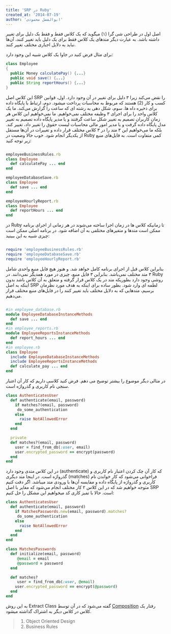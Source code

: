 ```yaml
---
title: 'SRP در Ruby'
created_at: '2014-07-19'
author: 'ابوالفضل محمودی'
---
```

اصل اول در طراحی شی گرا (۱) میگوید که یک کلاس فقط و فقط یک دلیل برای تغییر داشته باشد.
به عبارت دیگر متدهای یک کلاس فقط برای یک دلیل باید تغییر کنند، آن‌ها نباید به دلایل اجباری مختلف تغییر کنند.
<!--more-->

برای مثال فرض کنید در جاوا یک کلاس شبیه این وجود دارد:

```java
class Employee
{
  public Money calculatePay() {...}
  public void save() {...}
  public String reportHours() {...}
}

```

این کلاس اصل SRP را نقض می‌کند زیرا ۳ دلیل برای تغییر در آن وجود دارد. اول، قوانین کسب و کار (2) هستند که مربوط به محاسبات پرداخت میشود. دوم، ارتباط با پایگاه داده برای ذخیره داه ها. سوم، شکل دهی به رشته ای که ساعت را گزارش می‌کند. ما یک کلاس واحد را برای اجرای ۳ وظیفه مختلف نمی‌خواهیم. ما نمی‌خواهیم این کلاس هر زمان کاربران تصمیم به تغییر شکل ساعت گرفتند و یا مدیر پایگاه داده تصمیم به تغییر مدل پایگاه داده گرفت و یا مدیر امور مالی محاسبات لیست حقوق را تغییر داد، تغییر کند. بلکه ما می‌خواهیم این ۳ متد را در ۳ کلاس مختلف قرار داده و تغییرات در آن‌ها مستقل از یکدیگر انجام شود.
خوب حالا وضعیت در Ruby کمی متفاوت است. به فایل‌های منبع زیر توجه کنید:


```ruby

employeeBusinessRules.rb
class Employee
  def calculatePay ... end
end

employeeDatabaseSave.rb
class Employee
  def save ... end
end

employeeHourlyReport.rb
class Employee
  def reportHours ... end
end

```
در Ruby تا زمانیکه کلاس ها در زمان اجرا ساخته می‌شوند در هر زمانی از اجرای برنامه ممکن است متدها و متغیرهای مختلفی به آن اضافه شود. در برنامه اصلی ممکن است چیزی شبیه به این ببینید:


```ruby

require 'employeeBusinessRules.rb'
require 'employeeDatabaseSave.rb'
require 'employeeHourlyReport.rb'

```

بنابراین کلاس قبل از اجرای برنامه کامل خواهد شد. و هنوز هیچ فایل منبع واحدی شامل ۳ متد مختلف نمی‌باشد. بنابراین ۳ فایل منبع، چیزی در مورد همدیگر نمی‌دانند.
در Ruby روشی وجود دارد بطوریکه متد در یک کلاس قرار گرفته و متعلق به آن کلاس باشد بدون اینکه به اصل SRP لطمه ای وارد شود. بطور ساده برای اینکه به هدف مورد نظرمان برسیم،   متدهایی که به دلایل مختلف باید تغییر کنند را در فایل‌های منبع مختلف قرار می‌دهیم.

```ruby

#in employee_database.rb
module EmployeeDatabaseInstanceMethods
  def save ... end
end
#in employee_reports.rb
module EmployeeReportsInstanceMethods
  def report_hours ... end
end
#in employee.rb
class Employee
  include EmployeeDatabaseInstanceMethods
  include EmployeeReportsInstanceMethods
  def calculate_pay ... end
end

```


در مثالی دیگر موضوع را بیشتر توضیح می دهم. فرض کنید کلاسی داریم که کار آن اعتبار سنجی نام کاربری و گذرواژه است.


```ruby
class AuthenticatesUser
  def authenticate(email, password)
    if matches?(email, password)
     do_some_authentication
    else
      raise NotAllowedError
    end
  end

  private
  def matches?(email, password)
    user = find_from_db(:user, email)
    user.encrypted_password == encrypt(password)
  end
end
```

 در این کلاس متدی وجود دارد (authenticate) که کار آن چک کردن اعتبار نام کاربری و گذرواژه است. در اینجا متد دیگری (matches) فراخوانی می‌شود که کار خواندن نام کاربری و گذرواژه از پایگاه داده و مقایسه آن‌ها با ورودی متد میباشد. اگر دقت کنیم متوجه خواهیم شد که در این کلاس ۲ کار مختلف انجام می‌شود که مغایر با اصل SRP است. حالا با تمیز کاری کد میخواهیم این مشکل را حل کنیم:

```ruby
class AuthenticatesUser
  def authenticate(email, password)
    if MatchesPasswords.new(email, password).matches?
     do_some_authentication
    else
      raise NotAllowedError
    end
  end
end

class MatchesPasswords
  def initialize(email, password)
     @email = email
     @password = password
  end

  def matches?
     user = find_from_db(:user, @email)
    user.encrypted_password == encrypt(@password)
  end
end
```

به این روش Extract Class گفته می‌شود که در آن توسط [Composition](http://en.wikipedia.org/wiki/Composition_over_inheritance "Composition")  رفتار یک کلاس در کلاس دیگر به اشتراک گذاشته میشود.



> 1. Object Oriented Design
> 2. Business Rules

